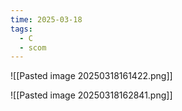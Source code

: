 ```yaml
---
time: 2025-03-18
tags:
  - C
  - scom
---
```



![[Pasted image 20250318161422.png]]

![[Pasted image 20250318162841.png]]

